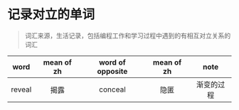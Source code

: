 # 记录对立的单词
> 词汇来源，生活记录，包括编程工作和学习过程中遇到的有相互对立关系的词汇  


| word            | mean of zh                | word of opposite      | mean of zh                         | note |
| :--:            | :--:                      | :--:                  | :--:                               | :--: |
| reveal          | 揭露                       | conceal                | 隐匿                              | 渐变的过程 |
